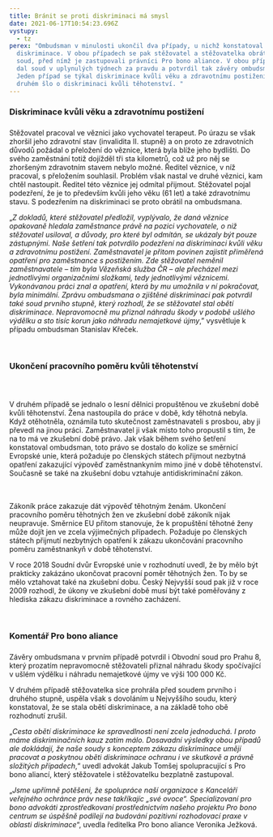 ```yaml
---
title: Bránit se proti diskriminaci má smysl
date: 2021-06-17T10:54:23.696Z
vystupy:
  - tz
perex: "Ombudsman v minulosti ukončil dva případy, u nichž konstatoval zjištění
  diskriminace. V obou případech se pak stěžovatel a stěžovatelka obrátili na
  soud, před nímž je zastupovali právníci Pro bono aliance. V obou případech jim
  dal soud v uplynulých týdnech za pravdu a potvrdil tak závěry ombudsmana.
  Jeden případ se týkal diskriminace kvůli věku a zdravotnímu postižení, v
  druhém šlo o diskriminaci kvůli těhotenství. "
---
```

<h3>Diskriminace kvůli věku a zdravotnímu postižení</h3>
<h3></h3>
<p>Stěžovatel pracoval ve věznici jako vychovatel terapeut. Po úrazu se však zhoršil jeho zdravotní stav (invalidita II. stupně) a on proto ze zdravotních důvodů požádal o přeložení do věznice, která byla blíže jeho bydlišti. Do svého zaměstnání totiž dojížděl tři sta kilometrů, což už pro něj se zhoršeným zdravotním stavem nebylo možné. Ředitel věznice, v níž pracoval, s přeložením souhlasil. Problém však nastal ve druhé věznici, kam chtěl nastoupit. Ředitel této věznice jej odmítal přijmout. Stěžovatel pojal podezření, že je to především kvůli jeho věku (61 let) a také zdravotnímu stavu. S podezřením na diskriminaci se proto obrátil na ombudsmana.</p>
<p>„<em>Z dokladů, které stěžovatel předložil, vyplývalo, že daná věznice opakovaně hledala zaměstnance právě na pozici vychovatele, o niž stěžovatel usiloval, a důvody, pro které byl odmítán, se ukázaly být pouze zástupnými. Naše šetření tak potvrdilo podezření na diskriminaci kvůli věku a zdravotnímu postižení. Zaměstnavatel je přitom povinen zajistit přiměřená opatření pro zaměstnance s postižením. Zde stěžovatel neměnil zaměstnavatele – tím byla Vězeňská služba ČR – ale přecházel mezi jednotlivými organizačními složkami, tedy jednotlivými věznicemi. Vykonávanou práci znal a opatření, která by mu umožnila v ní pokračovat, byla minimální. Zprávu ombudsmana o zjištěné diskriminaci pak potvrdil také soud prvního stupně, který rozhodl, že se stěžovatel stal obětí diskriminace. Nepravomocně mu přiznal náhradu škody v podobě ušlého výdělku a sto tisíc korun jako náhradu nemajetkové újmy</em>,” vysvětluje k případu ombudsman Stanislav Křeček.</p>
<p><br data-tomark-pass=""></p>
<h3>Ukončení pracovního poměru kvůli těhotenství</h3>
<h3></h3>
<p><br data-tomark-pass=""><br>
V druhém případě se jednalo o lesní dělnici propuštěnou ve zkušební době kvůli těhotenství. Žena nastoupila do práce v době, kdy těhotná nebyla. Když otěhotněla, oznámila tuto skutečnost zaměstnavateli s prosbou, aby ji převedl na jinou práci. Zaměstnavatel ji však místo toho propustil s tím, že na to má ve zkušební době právo. Jak však během svého šetření konstatoval ombudsman, toto právo se dostalo do kolize se směrnicí Evropské unie, která požaduje po členských státech přijmout nezbytná opatření zakazující výpověď zaměstnankyním mimo jiné v době těhotenství. Současně se také na zkušební dobu vztahuje antidiskriminační zákon.</p>
<p><br data-tomark-pass=""><br>
Zákoník práce zakazuje dát výpověď těhotným ženám. Ukončení pracovního poměru těhotných žen ve zkušební době zákoník nijak neupravuje. Směrnice EU přitom stanovuje, že k propuštění těhotné ženy může dojít jen ve zcela výjimečných případech. Požaduje po členských státech přijmutí nezbytných opatření k zákazu ukončování pracovního poměru zaměstnankyň v době těhotenství.</p>
<p>V roce 2018 Soudní dvůr Evropské unie v rozhodnutí uvedl, že by mělo být prakticky zakázáno ukončovat pracovní poměr těhotných žen. To by se mělo vztahovat také na zkušební dobu. Český Nejvyšší soud pak již v roce 2009 rozhodl, že úkony ve zkušební době musí být také poměřovány z hlediska zákazu diskriminace a rovného zacházení.</p>
<p><br data-tomark-pass=""></p>
<h3>Komentář Pro bono aliance</h3>
<h3></h3>
<p>Závěry ombudsmana v prvním případě potvrdil i Obvodní soud pro Prahu 8, který prozatím nepravomocně stěžovateli přiznal náhradu škody spočívající v ušlém výdělku i náhradu nemajetkové újmy ve výši 100 000 Kč.</p>
<p>V druhém případě stěžovatelka sice prohrála před soudem prvního i druhého stupně, uspěla však s dovoláním u Nejvyššího soudu, který konstatoval, že se stala obětí diskriminace, a na základě toho obě rozhodnutí zrušil.</p>
<p>„<em>Cesta obětí diskriminace ke spravedlnosti není zcela jednoduchá. I proto máme diskriminačních kauz zatím málo. Dosavadní výsledky obou případů ale dokládají, že naše soudy s konceptem zákazu diskriminace umějí pracovat a poskytnou oběti diskriminace ochranu i ve skutkově a právně složitých případech</em>,“ uvedl advokát Jakub Tomšej spolupracující s Pro bono aliancí, který stěžovatele i stěžovatelku bezplatně zastupoval.</p>
<p>„<em>Jsme upřímně potěšeni, že spolupráce naší organizace s Kanceláří veřejného ochránce práv nese takříkajíc „své ovoce“. Specializovaní pro bono advokáti zprostředkovaní prostřednictvím našeho projektu Pro bono centrum se úspěšně podílejí na budování pozitivní rozhodovací praxe v oblasti diskriminace</em>“, uvedla ředitelka Pro bono aliance Veronika Ježková.</p>
